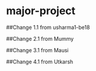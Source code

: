 # major-project

##Change 1.1 from usharma1-be18

##Change 2.1 from Mummy

##Change 3.1 from Mausi

##Change 4.1 from Utkarsh
